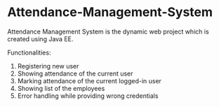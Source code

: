 # Attendance-Management-System

Attendance Management System is the dynamic web project which is created using Java EE.

Functionalities:
1. Registering new user
2. Showing attendance of the current user
3. Marking attendance of the current logged-in user
4. Showing list of the employees
5. Error handling while providing wrong credentials
